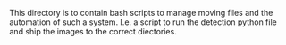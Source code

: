 This directory is to contain bash scripts to manage moving files
and the automation of such a system. I.e. a script to run the detection
python file and ship the images to the correct diectories.

